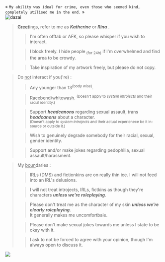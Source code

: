  «  `My ability was ideal for crime, even those who seemed kind, completely utilised me in the end.`  » <br/>
![ dazai](https://files.catbox.moe/3nntld.PNG) </br>
> <ins>**Greet**</ins>ings, refer to me as ***Katherine*** or ***Rina*** . </br>
> >  I'm often offtab or AFK, so please whisper if you wish to interact. </br>
> 
> > I block freely. I hide people<sub> (for 24h)</sub> if I'm overwhelmed and find the area to be crowdy.
> 
> > Take inspiration of my artwork freely, but please do not copy.

> Do <ins>no</ins>t interact if you('re) : </br>
> > Any younger than 13<sup>(body wise)</sup>. </br>
> 
> > Racebend/whitewash. <sup> (Doesn't apply to *system introjects* and their racial identity.) </sup>
> 
> > Support ***headcanons*** regarding sexual assault, trans ***headcanons*** about a character. </br><sup> (Doesn't apply to *system introjects* and their actual experienece be it in-source or outside it.) </sup> </br>
>
> > Wish to genuinely degrade somebody for their racial, sexual, gender identity.
>
> > Support and/or make jokes regarding pedophilia, sexual assault/harassment.

> My <ins>boun</ins>daries : </br>
> > IRLs (DMS) and fictionkins are on really thin ice. I will not feed into an IRL's delusions.
> 
> > I will not treat introjects, IRLs, fictkins as though they're characters ***unless we're roleplaying***.
> 
> > Please don't treat me as the character of my skin ***unless we're clearly roleplaying***. </br>It generally makes me uncomfortbale.
>
> > Please don't make sexual jokes towards me unless I state to be okay with it.
> 
> > I ask to not be forced to agree with your opinion, though I'm always open to discuss it. </br>


![](https://komarev.com/ghpvc/?username=tigerspaws&color=9b74a1)
